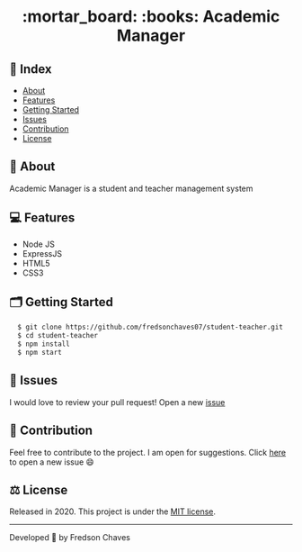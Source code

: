 <h1 align="center">
    :mortar_board: :books: Academic Manager
</h1>

## :link: Index
- [About](#bookmark-about)
- [Features](#computer-features)
- [Getting Started](#card_index_dividers-getting-started)
- [Issues](#bug-issues)
- [Contribution](#handshake-contribution)
- [License](#balance_scale-License)


## :bookmark: About

Academic Manager is a student and teacher management system

## :computer: Features
- Node JS
- ExpressJS
- HTML5
- CSS3

## :card_index_dividers: Getting Started
```bash
  $ git clone https://github.com/fredsonchaves07/student-teacher.git
  $ cd student-teacher
  $ npm install
  $ npm start
```

## :bug: Issues

I would love to review your pull request! Open a new [issue](https://github.com/fredsonchaves07/student-teacher/issues)


## :handshake: Contribution

Feel free to contribute to the project. I am open for suggestions.
Click [here](https://github.com/fredsonchaves07/student-teacher/issues) to open a new issue 	:smile:

## :balance_scale: License

Released in 2020. This project is under the [MIT license](https://github.com/fredsonchaves07/student-teacher/blob/features/LICENSE).

---
Developed :blue_heart: by  Fredson Chaves


